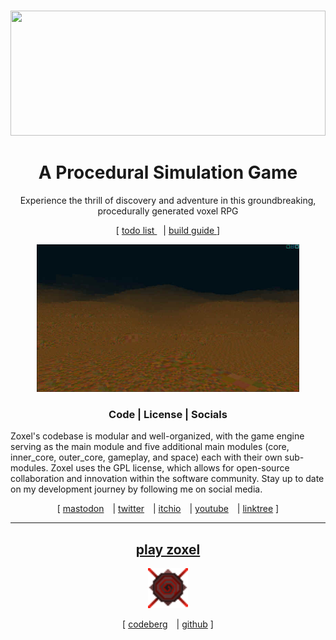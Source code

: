 <p align="center">
	<br>
		<img src="docs/readme.svg" width="100%" height="200">
	</a>
	<br>
</p>
<h1 align="center">A Procedural Simulation Game</h1>

<p align="center">
Experience the thrill of discovery and adventure in this groundbreaking, procedurally generated voxel RPG
</p>

<p align="center">
  [
  <a href="docs/todo.md">
    todo list
  </a>
  <a style="margin-left: 10px;"> | </a>
  <a href="docs/build.md">
    build guide
  </a>
  ]
</p>

<p align="center">
  <img src="docs/latest_screenshot.jpg?raw=false" alt="Zoxel" width="420"/>
  <!--<img src="https://raw.githubusercontent.com/deus369/zoxel-web/master/screenshots/zoxel_unity_00.png?raw=false" alt="Unity Zoxel" width="400"/>-->
</p>

<h3 align="center">Code | License | Socials</h3>

Zoxel's codebase is modular and well-organized, with the game engine serving as the main module and five additional main modules (core, inner_core, outer_core, gameplay, and space) each with their own sub-modules. Zoxel uses the GPL license, which allows for open-source collaboration and innovation within the software community. Stay up to date on my development journey by following me on social media.

<p align="center">
  [
  <a href="https://mastodon.gamedev.place/@deus">mastodon</a>
  <a style="margin-left: 10px;"> | </a>
  <a href="https://twitter.com/deusxyz">twitter</a>
  <a style="margin-left: 10px;"> | </a>
  <a href="https://deus0.itch.io">itchio</a>
  <a style="margin-left: 10px;"> | </a>
  <a href="https://www.youtube.com/watch?v=Yb5DiXVt1k0.mp4">youtube</a>
  <a style="margin-left: 10px;"> | </a>
  <a href="https://linktr.ee/lorddeus">linktree</a>
  ]
</p>

-----

<h2 align="center">
  <a href="https://deus369.github.io/zoxel-play">play zoxel</a>
</h2>
<p align="center">
  <img width="64" src="build/resources/textures/game_icon.png" alt="Zoxel Logo"> 
</p>
<p align="center">
  [
  <a href="https://codeberg.org/deus/zoxel">codeberg</a>
  <a style="margin-left: 10px;"> | </a>
  <a href="https://github.com/deus369/zoxel">github</a>
  ]
</p>